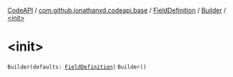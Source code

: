 [CodeAPI](../../../index.md) / [com.github.jonathanxd.codeapi.base](../../index.md) / [FieldDefinition](../index.md) / [Builder](index.md) / [&lt;init&gt;](.)

# &lt;init&gt;

`Builder(defaults: `[`FieldDefinition`](../index.md)`)`
`Builder()`